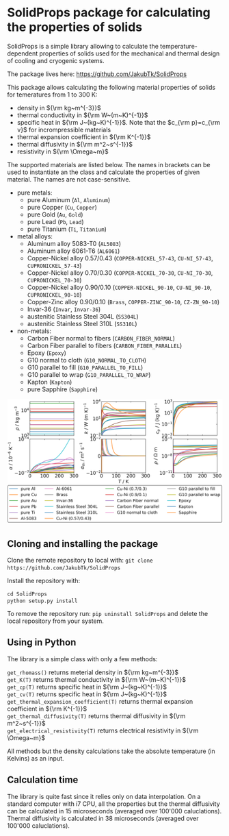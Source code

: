 # SolidProps package for calculating the properties of solids

SolidProps is a simple library allowing to calculate the temperature-dependent properties of solids
used for the mechanical and thermal design of cooling and cryogenic systems.

The package lives here: https://github.com/JakubTk/SolidProps

This package allows calculating the following material properties of solids for temeratures from 1 to 300 K:
- density in ${\rm kg~m^{-3}}$
- thermal conductivity in ${\rm W~(m~K)^{-1}}$
- specific heat in ${\rm J~(kg~K)^{-1}}$. Note that the $c_{\rm p}=c_{\rm v}$ for incrompressible materials
- thermal expansion coefficient in ${\rm K^{-1}}$
- thermal diffusivity in ${\rm m^2~s^{-1}}$
- resistivity in ${\rm \Omega~m}$

The supported materials are listed below. The names in brackets can be used to instantiate an the class and calculate the properties of given material. The names are not case-sensitive.
- pure metals:
	- pure Aluminum (`Al`, `Aluminum`)
	- pure Copper (`Cu`, `Copper`)
	- pure Gold (`Au`, `Gold`)
	- pure Lead (`Pb`, `Lead`)
	- pure Titanium (`Ti`, `Titanium`)
- metal alloys:
	- Aluminum alloy 5083-T0 (`AL5083`)
	- Aluminum alloy 6061-T6 (`AL6061`)
	- Copper-Nickel alloy 0.57/0.43 (`COPPER-NICKEL_57-43`, `CU-NI_57-43`, `CUPRONICKEL_57-43`)
	- Copper-Nickel alloy 0.70/0.30 (`COPPER-NICKEL_70-30`, `CU-NI_70-30`, `CUPRONICKEL_70-30`)
	- Copper-Nickel alloy 0.90/0.10 (`COPPER-NICKEL_90-10`, `CU-NI_90-10`, `CUPRONICKEL_90-10`)
	- Copper-Zinc alloy 0.90/0.10 (`Brass`, `COPPER-ZINC_90-10`, `CZ-ZN_90-10`)
	- Invar-36 (`Invar`, `Invar-36`)
	- austenitic Stainless Steel 304L (`SS304L`)
	- austenitic Stainless Steel 310L (`SS310L`)
- non-metals:
	- Carbon Fiber normal to fibers (`CARBON_FIBER_NORMAL`)
	- Carbon Fiber parallel to fibers (`CARBON_FIBER_PARALLEL`)
	- Epoxy (`Epoxy`)
	- G10 normal to cloth (`G10_NORMAL_TO_CLOTH`)
	- G10 parallel to fill (`G10_PARALLEL_TO_FILL`)
	- G10 parallel to wrap (`G10_PARALLEL_TO_WRAP`)
	- Kapton (`Kapton`)
	- pure Sapphire (`Sapphire`)

<img src="./SolidProps/figs/all_props_plot.png" alt="All property plot" width="1000"/>

## Cloning and installing the package

Clone the remote repository to local with: `git clone https://github.com/JakubTk/SolidProps`

Install the repository with:
```
cd SolidProps
python setup.py install
```

To remove the repository run: `pip uninstall SolidProps` and delete the local repository from your system.

## Using in Python

The library is a simple class with only a few methods:

`get_rhomass()` returns meterial density in ${\rm kg~m^{-3}}$  
`get_K(T)` returns thermal conductivity in ${\rm W~(m~K)^{-1}}$  
`get_cp(T)` returns specific heat in ${\rm J~(kg~K)^{-1}}$  
`get_cv(T)` returns specific heat in ${\rm J~(kg~K)^{-1}}$  
`get_thermal_expansion_coefficient(T)` returns thermal expansion coefficient in ${\rm K^{-1}}$  
`get_thermal_diffusivity(T)` returns thermal diffusivity in ${\rm m^2~s^{-1}}$  
`get_electrical_resistivity(T)` returns electrical resistivity in ${\rm \Omega~m}$

All methods but the density calculations take the absolute temperature (in Kelvins) as an input.

## Calculation time

The library is quite fast since it relies only on data interpolation. On a standard computer with i7 CPU, all the properties but the thermal diffusivity can be calculated in 15 microseconds (averaged over 100'000 caluclations). Thermal diffusivity is calculated in 38 microseconds (averaged over 100'000 caluclations).